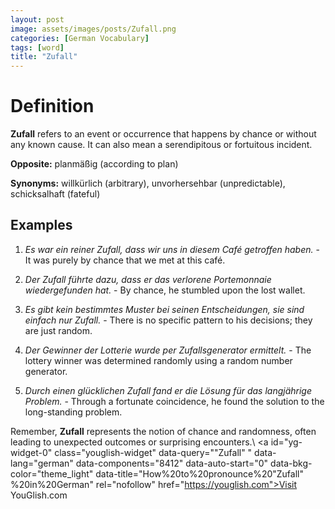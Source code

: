 ```yaml
---
layout: post
image: assets/images/posts/Zufall.png
categories: [German Vocabulary]
tags: [word]
title: "Zufall" 
---
```


# Definition
**Zufall** refers to an event or occurrence that happens by chance or without any known cause. It can also mean a serendipitous or fortuitous incident.

**Opposite:** planmäßig (according to plan)

**Synonyms:** willkürlich (arbitrary), unvorhersehbar (unpredictable), schicksalhaft (fateful)

## Examples

1. *Es war ein reiner Zufall, dass wir uns in diesem Café getroffen haben.* - It was purely by chance that we met at this café.

2. *Der Zufall führte dazu, dass er das verlorene Portemonnaie wiedergefunden hat.* - By chance, he stumbled upon the lost wallet.

3. *Es gibt kein bestimmtes Muster bei seinen Entscheidungen, sie sind einfach nur Zufall.* - There is no specific pattern to his decisions; they are just random.

4. *Der Gewinner der Lotterie wurde per Zufallsgenerator ermittelt.* - The lottery winner was determined randomly using a random number generator.

5. *Durch einen glücklichen Zufall fand er die Lösung für das langjährige Problem.* - Through a fortunate coincidence, he found the solution to the long-standing problem.

Remember, **Zufall** represents the notion of chance and randomness, often leading to unexpected outcomes or surprising encounters.\ <a id="yg-widget-0" class="youglish-widget" data-query=""Zufall" " data-lang="german" data-components="8412" data-auto-start="0" data-bkg-color="theme_light" data-title="How%20to%20pronounce%20"Zufall" %20in%20German"  rel="nofollow" href="https://youglish.com">Visit YouGlish.com</a><script async src="https://youglish.com/public/emb/widget.js" charset="utf-8"></script>